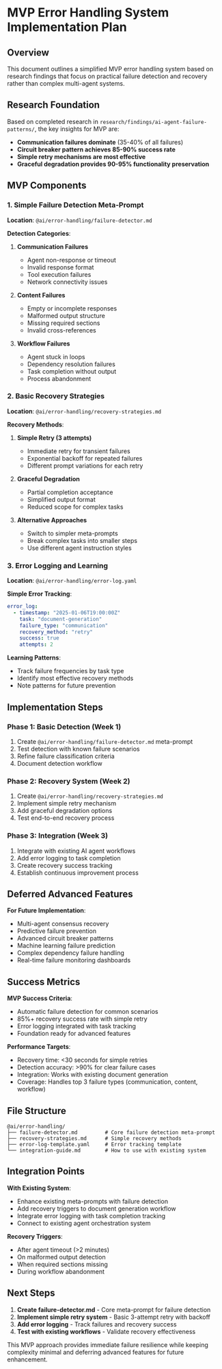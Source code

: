 # MVP Error Handling System Implementation Plan

## Overview

This document outlines a simplified MVP error handling system based on research findings that focus on practical failure detection and recovery rather than complex multi-agent systems.

## Research Foundation

Based on completed research in `research/findings/ai-agent-failure-patterns/`, the key insights for MVP are:

- **Communication failures dominate** (35-40% of all failures)
- **Circuit breaker pattern achieves 85-90% success rate**
- **Simple retry mechanisms are most effective**
- **Graceful degradation provides 90-95% functionality preservation**

## MVP Components

### 1. Simple Failure Detection Meta-Prompt
**Location**: `@ai/error-handling/failure-detector.md`

**Detection Categories**:
1. **Communication Failures**
   - Agent non-response or timeout
   - Invalid response format
   - Tool execution failures
   - Network connectivity issues

2. **Content Failures**
   - Empty or incomplete responses
   - Malformed output structure
   - Missing required sections
   - Invalid cross-references

3. **Workflow Failures**
   - Agent stuck in loops
   - Dependency resolution failures
   - Task completion without output
   - Process abandonment

### 2. Basic Recovery Strategies
**Location**: `@ai/error-handling/recovery-strategies.md`

**Recovery Methods**:
1. **Simple Retry (3 attempts)**
   - Immediate retry for transient failures
   - Exponential backoff for repeated failures
   - Different prompt variations for each retry

2. **Graceful Degradation**
   - Partial completion acceptance
   - Simplified output format
   - Reduced scope for complex tasks

3. **Alternative Approaches**
   - Switch to simpler meta-prompts
   - Break complex tasks into smaller steps
   - Use different agent instruction styles

### 3. Error Logging and Learning
**Location**: `@ai/error-handling/error-log.yaml`

**Simple Error Tracking**:
```yaml
error_log:
  - timestamp: "2025-01-06T19:00:00Z"
    task: "document-generation"
    failure_type: "communication"
    recovery_method: "retry"
    success: true
    attempts: 2
```

**Learning Patterns**:
- Track failure frequencies by task type
- Identify most effective recovery methods
- Note patterns for future prevention

## Implementation Steps

### Phase 1: Basic Detection (Week 1)
1. Create `@ai/error-handling/failure-detector.md` meta-prompt
2. Test detection with known failure scenarios
3. Refine failure classification criteria
4. Document detection workflow

### Phase 2: Recovery System (Week 2)
1. Create `@ai/error-handling/recovery-strategies.md`
2. Implement simple retry mechanism
3. Add graceful degradation options
4. Test end-to-end recovery process

### Phase 3: Integration (Week 3)
1. Integrate with existing AI agent workflows
2. Add error logging to task completion
3. Create recovery success tracking
4. Establish continuous improvement process

## Deferred Advanced Features

**For Future Implementation**:
- Multi-agent consensus recovery
- Predictive failure prevention
- Advanced circuit breaker patterns
- Machine learning failure prediction
- Complex dependency failure handling
- Real-time failure monitoring dashboards

## Success Metrics

**MVP Success Criteria**:
- Automatic failure detection for common scenarios
- 85%+ recovery success rate with simple retry
- Error logging integrated with task tracking
- Foundation ready for advanced features

**Performance Targets**:
- Recovery time: <30 seconds for simple retries
- Detection accuracy: >90% for clear failure cases
- Integration: Works with existing document generation
- Coverage: Handles top 3 failure types (communication, content, workflow)

## File Structure

```
@ai/error-handling/
├── failure-detector.md         # Core failure detection meta-prompt
├── recovery-strategies.md      # Simple recovery methods
├── error-log-template.yaml     # Error tracking template
└── integration-guide.md        # How to use with existing system
```

## Integration Points

**With Existing System**:
- Enhance existing meta-prompts with failure detection
- Add recovery triggers to document generation workflow
- Integrate error logging with task completion tracking
- Connect to existing agent orchestration system

**Recovery Triggers**:
- After agent timeout (>2 minutes)
- On malformed output detection
- When required sections missing
- During workflow abandonment

## Next Steps

1. **Create failure-detector.md** - Core meta-prompt for failure detection
2. **Implement simple retry system** - Basic 3-attempt retry with backoff
3. **Add error logging** - Track failures and recovery success
4. **Test with existing workflows** - Validate recovery effectiveness

This MVP approach provides immediate failure resilience while keeping complexity minimal and deferring advanced features for future enhancement.